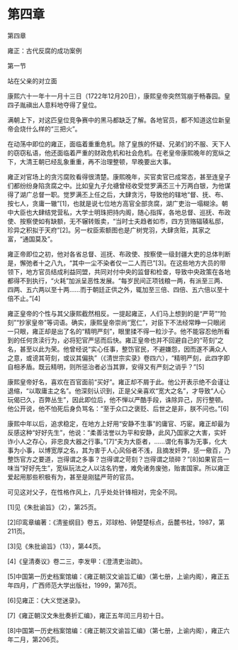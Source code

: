 # 第四章

第四章
雍正：古代反腐的成功案例

第一节
站在父亲的对立面

康熙六十一年十一月十三日（1722年12月20日），康熙皇帝突然驾崩于畅春园。皇四子胤禛出人意料地夺得了皇位。

满朝上下，对这匹皇位竞争赛中的黑马都缺乏了解。各地官员，都不知道这位新皇帝会烧什么样的“三把火”。

在动荡中即位的雍正，面临着重重危机。除了皇族的怀疑、兄弟们的不服、天下人的窃窃私语，他还面临着严重的财政危机和社会危机。在老皇帝康熙晚年的宽纵之下，大清王朝已经乱象重重，再不治理整顿，早晚要出大事。

雍正对官场上的贪污腐败看得很清楚。康熙晚年，买官卖官已成常态，甚至连皇子们都纷纷身陷贪腐之中。比如皇九子允禟曾经收受觉罗满丕三十万两白银，为他谋得了湖广总督一职。觉罗满丕上任之后，大肆贪污，导致他的辖地“督、抚、布、按七人，贪庸一辙”[1]，也就是说七位地方高官全部贪腐，湖广吏治一塌糊涂。朝中大臣也大肆结党营私，大学士明珠把持内阁，随心指挥，各地总督、巡抚、布政使、按察使如有缺额，无不辗转贩卖，“当时士夫趋者如市，四方货赂辐辏私邸，珍异之积拟于天府”[2]。另一权臣索额图也是广树党羽，大肆贪赃，其家之富，“通国莫及”。

雍正帝即位之初，他对各省总督、巡抚、布政使、按察使一级封疆大吏的总体判断是，懈弛者十之八九，“其中一尘不染者仅一二人而已”[3]。在这些地方大员的带领下，地方官员结成利益同盟，共同对付中央的监督和检查，导致中央政策在各地都得不到执行，“火耗”加派呈恶性发展。“每岁民间正项钱粮一两，有派至三两、四两、五六两以至十两……而于朝廷正供之外，辄加至三倍、四倍、五六倍以至十倍不止。”[4]

雍正皇帝的个性与其父康熙截然相反。一提起雍正，人们马上想到的是“严苛”“险刻”“抄家皇帝”等词语。确实，康熙皇帝崇尚“宽仁”，对臣下不法经常睁一只眼闭一只眼，雍正却是出了名的“精明严刻”，眼里揉不得一粒沙子。他不能容忍他所看到的任何贪渎行为，必将犯官严惩而后快。雍正皇帝也并不回避自己的“苛刻”之名，甚至以此为荣。他曾经说“实心任事，整饬官民，不避嫌怨，因而遂不满众人之意，或谤其苛刻，或议其偏执”（《清世宗实录》卷四六），“精明严刻，此四字即自相矛盾。既云精明，则所惩治者必当其罪，安得又有严刻之诮乎？”[5]

康熙皇帝好名，喜欢在百官面前“买好”。雍正却不屑于此。他公开表示绝不会谨让退缩，“以取庸主之名”。他深刻认识到，正是父亲喜欢“宽大之名”，才导致“人心玩偈已久，百弊丛生”，因此即位后，他不惮以严酷手段，诛除异己，厉行整顿。他公开说，他不怕死后身负骂名：“至于众口之褒贬、后世之是非，朕不问也。”[6]

康熙中年以后，追求稳定，在地方上好用“安静不生事”的庸官、巧宦。雍正却最为反感这种“好好先生”，他说：“柔善沽誉以为平和安静，此风乃国家之大害，实奸诈小人之存心，非忠良大器之行事。”[7]“夫为大臣者，……谓化有事为无事，化大事为小事，以博宽厚之名，其为害于人心风俗者不浅，且摘发奸弊，惩一儆百，乃整饬官方之要道，岂得谓之多事？岂得谓之苛刻？岂得谓之琐碎？”[8]如果官员一味当“好好先生”，宽纵玩法之人以沽名钓誉，难免诸务废弛，贻害国家。所以雍正爱起用那些积极有为，甚至是刚猛严苛的官员。

可见这对父子，在性格作风上，几乎处处针锋相对，完全不同。

[1]见《朱批谕旨》（2），第25页。

[2]印鸾章编著：《清鉴纲目》卷五，邓球柏、钟楚楚标点，岳麓书社，1987，第211页。

[3]见《朱批谕旨》（13），第44页。

[4]《皇清奏议》卷二三，李发甲：《澄清吏治疏》。

[5]中国第一历史档案馆编：《雍正朝汉文谕旨汇编》（第七册，上谕内阁），雍正五年四月，广西师范大学出版社，1999，第76页。

[6]见雍正：《大义觉迷录》。

[7]《雍正朝汉文朱批奏折汇编》，雍正五年闰三月初十日。

[8]中国第一历史档案馆编：《雍正朝汉文谕旨汇编》（第七册，上谕内阁），雍正六年二月，第206页。